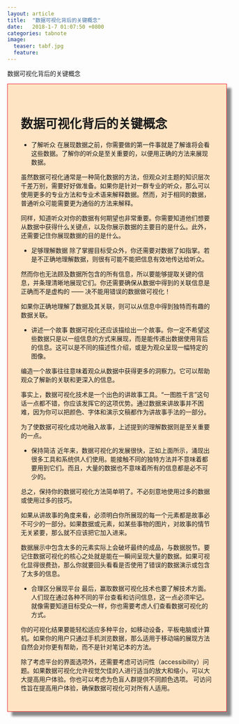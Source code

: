 ```yaml
---
layout: article
title:  "数据可视化背后的关键概念"
date:   2018-1-7 01:07:50 +0800
categories: tabnote 
image:
  teaser: tabf.jpg
  feature: 
---
```

数据可视化背后的关键概念
<div class="row img-rounded" style="background-color:#ffe4c4;padding:30px; box-shadow: 10px 10px 5px #888888; border: 1px solid #EA1D2D;">
<div class="col-md-12">
<div class="col-md-12"  markdown="1" >

# 数据可视化背后的关键概念

- 了解听众
在展现数据之前，你需要做的第一件事就是了解谁将会看这些数据。了解你的听众是至关重要的，以便用正确的方法来展现数据。

虽然数据可视化通常是一种简化数据的方法，但观众对主题的知识层次千差万别，需要好好做准备。如果你是针对一群专业的听众，那么可以使用更多的专业方法和专业术语来解释数据。然而，对于相同的数据，普通听众可能需要更为通俗的方法来解释。

同样，知道听众对你的数据有何期望也非常重要。你需要知道他们想要从数据中获得什么关键点，以及你展示数据的主要目的是什么。此外，还需要记住你展现数据的目的是什么。

- 足够理解数据
除了掌握目标受众外，你还需要对数据了如指掌。若是不正确地理解数据，则很有可能不能把信息有效地传达给听众。

然而你也无法顾及数据所包含的所有信息，所以要能够提取关键的信息，并条理清晰地展现它们。你还需要确保从数据中得到的关联信息是正确而不是虚构的 —— 决不能用错误的数据做可视化！

如果你正确地理解了数据及其关联，则可以从信息中得到独特而有趣的数据关联。

- 讲述一个故事
数据可视化还应该描绘出一个故事。你一定不希望这些数据只是以一组信息的方式来展现，而是能传递出数据使用背后的信息。这可以是不同的描述性介绍，或是为观众呈现一幅特定的图像。

编造一个故事往往意味着观众从数据中获得更多的洞察力。它可以帮助观众了解新的关联和更深入的信息。

事实上，数据可视化技术是一个出色的讲故事工具。“一图胜千言”这句话一点都不错，你应该发挥它的这项优势。通过数据来讲故事并不困难，因为你可以把颜色、字体和演示文稿都作为讲故事手法的一部分。

为了使数据可视化成功地融入故事，上述提到的理解数据则是至关重要的一点。

- 保持简洁
近年来，数据可视化的发展很快，正如上面所示，涌现出很多工具和系统供人们使用。能接触不同的独特方法并不意味着都要用到它们。而且，大量的数据也不意味着所有的信息都是必不可少的。

总之，保持你的数据可视化方法简单明了。不必刻意地使用过多的数据或使用过多的技巧。

如果从讲故事的角度来看，必须明白你所展现的每一个元素都是故事必不可少的一部分。如果数据或元素，如某些事物的图片，对故事的情节无关紧要，那么就不应该把它加入进来。

数据展示中包含太多的元素实际上会破坏最终的成品，与数据脱节。要记住数据可视化的核心之处就是能在一瞬间呈现大量的数据。如果可视化显得很费劲，那么你就要回头看看是否使用了错误的数据演示或包含了太多的信息。

- 合理区分展现平台
最后，赢取数据可视化技术也要了解技术方面。人们现在通过各种不同的平台查看和访问信息，这一点必须牢记。就像需要知道目标受众一样，你也需要考虑人们查看数据可视化的方式。

你的可视化结果要能轻松适应多种平台，如移动设备，平板电脑或计算机。如果你的用户只通过手机浏览数据，那么适用于移动端的展现方法自然会对你更有帮助，而不是针对笔记本的方法。

除了考虑平台的界面选项外，还需要考虑可访问性（accessibility）问题。如果数据可视化允许视觉欠佳的人进行适当的放大和缩小，可以大大提高用户体验。你也可以考虑为色盲人群提供不同颜色选项。 可访问性旨在提高用户体验，确保数据可视化可对所有人适用。
 
 </div>
 </div>
 </div>

